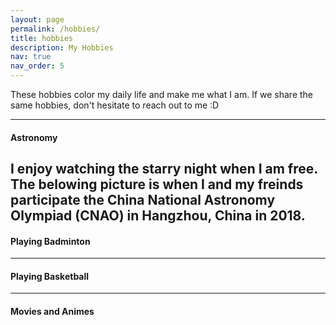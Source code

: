 ```yaml
---
layout: page
permalink: /hobbies/
title: hobbies
description: My Hobbies
nav: true
nav_order: 5
---
```


These hobbies color my daily life and make me what I am. If we share the same hobbies, don't hesitate to reach out to me :D  
  
---  
#### Astronomy  
I enjoy watching the starry night when I am free. The belowing picture is when I and my freinds participate the China National Astronomy Olympiad (CNAO) in Hangzhou, China in 2018.  
--- 
#### Playing Badminton  
---  
#### Playing Basketball  
---  
#### Movies and Animes

